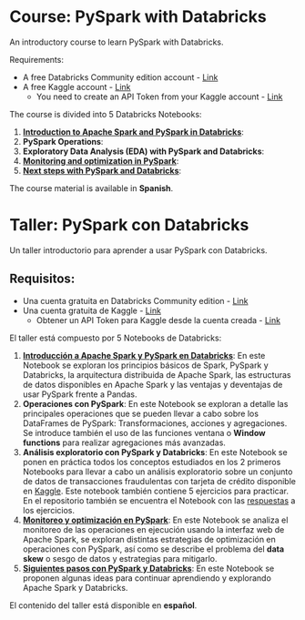# Course: PySpark with Databricks
An introductory course to learn PySpark with Databricks.

Requirements:
- A free Databricks Community edition account - [Link](https://docs.databricks.com/en/getting-started/community-edition.html)
- A free Kaggle account - [Link](https://www.kaggle.com/)
  - You need to create an API Token from your Kaggle account - [Link](https://github.com/Kaggle/kaggle-api#api-credentials)

The course is divided into 5 Databricks Notebooks:

1. [**Introduction to Apache Spark and PySpark in Databricks**](https://databricks-prod-cloudfront.cloud.databricks.com/public/4027ec902e239c93eaaa8714f173bcfc/2678054157566839/1680053621817658/1665983482644320/latest.html):
2. **PySpark Operations**:
3. **Exploratory Data Analysis (EDA) with PySpark and Databricks**:
4. [**Monitoring and optimization in PySpark**](https://databricks-prod-cloudfront.cloud.databricks.com/public/4027ec902e239c93eaaa8714f173bcfc/2678054157566839/3412611629564373/1665983482644320/latest.html):
5. [**Next steps with PySpark and Databricks**](https://databricks-prod-cloudfront.cloud.databricks.com/public/4027ec902e239c93eaaa8714f173bcfc/2678054157566839/3412611629564375/1665983482644320/latest.html):

The course material is available in **Spanish**.


# Taller: PySpark con Databricks
Un taller introductorio para aprender a usar PySpark con Databricks.

## Requisitos:
- Una cuenta gratuita en Databricks Community edition - [Link](https://docs.databricks.com/en/getting-started/community-edition.html)
- Una cuenta gratuita de Kaggle - [Link](https://www.kaggle.com/)
  - Obtener un API Token para Kaggle desde la cuenta creada - [Link](https://github.com/Kaggle/kaggle-api#api-credentials)

El taller está compuesto por 5 Notebooks de Databricks:

1. [**Introducción a Apache Spark y PySpark en Databricks**](https://databricks-prod-cloudfront.cloud.databricks.com/public/4027ec902e239c93eaaa8714f173bcfc/2678054157566839/1680053621817658/1665983482644320/latest.html): En este Notebook se exploran los principios básicos de Spark, PySpark y Databricks, la arquitectura distribuida de Apache Spark, las estructuras de datos disponibles en Apache Spark y las ventajas y deventajas de usar PySpark frente a Pandas.
2. **Operaciones con PySpark**: En este Notebook se exploran a detalle las principales operaciones que se pueden llevar a cabo sobre los DataFrames de PySpark: Transformaciones, acciones y agregaciones. Se introduce también el uso de las funciones ventana o **Window functions** para realizar agregaciones más avanzadas.
3. **Análisis exploratorio con PySpark y Databricks**: En este Notebook se ponen en práctica todos los conceptos estudiados en los 2 primeros Notebooks para llevar a cabo un análisis exploratorio sobre un conjunto de datos de transacciones fraudulentas con tarjeta de crédito disponible en [Kaggle](https://www.kaggle.com/datasets/ealtman2019/credit-card-transactions). Este notebook también contiene 5 ejercicios para practicar. En el repositorio también se encuentra el Notebook con las [respuestas](https://databricks-prod-cloudfront.cloud.databricks.com/public/4027ec902e239c93eaaa8714f173bcfc/2678054157566839/1929261578956614/1665983482644320/latest.html) a los ejercicios.
4. [**Monitoreo y optimización en PySpark**](https://databricks-prod-cloudfront.cloud.databricks.com/public/4027ec902e239c93eaaa8714f173bcfc/2678054157566839/3412611629564373/1665983482644320/latest.html): En este Notebook se analiza el monitoreo de las operaciones en ejecución usando la interfaz web de Apache Spark, se exploran distintas estrategias de optimización en operaciones con PySpark, así como se describe el problema del **data skew** o sesgo de datos y estrategias para mitigarlo.
5. [**Siguientes pasos con PySpark y Databricks**](https://databricks-prod-cloudfront.cloud.databricks.com/public/4027ec902e239c93eaaa8714f173bcfc/2678054157566839/3412611629564375/1665983482644320/latest.html): En este Notebook se proponen algunas ideas para continuar aprendiendo y explorando Apache Spark y Databricks.

El contenido del taller está disponible en **español**.
